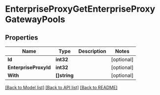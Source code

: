 # EnterpriseProxyGetEnterpriseProxyGatewayPools

## Properties

Name | Type | Description | Notes
------------ | ------------- | ------------- | -------------
**Id** | **int32** |  | [optional] 
**EnterpriseProxyId** | **int32** |  | [optional] 
**With** | **[]string** |  | [optional] 

[[Back to Model list]](../README.md#documentation-for-models) [[Back to API list]](../README.md#documentation-for-api-endpoints) [[Back to README]](../README.md)


